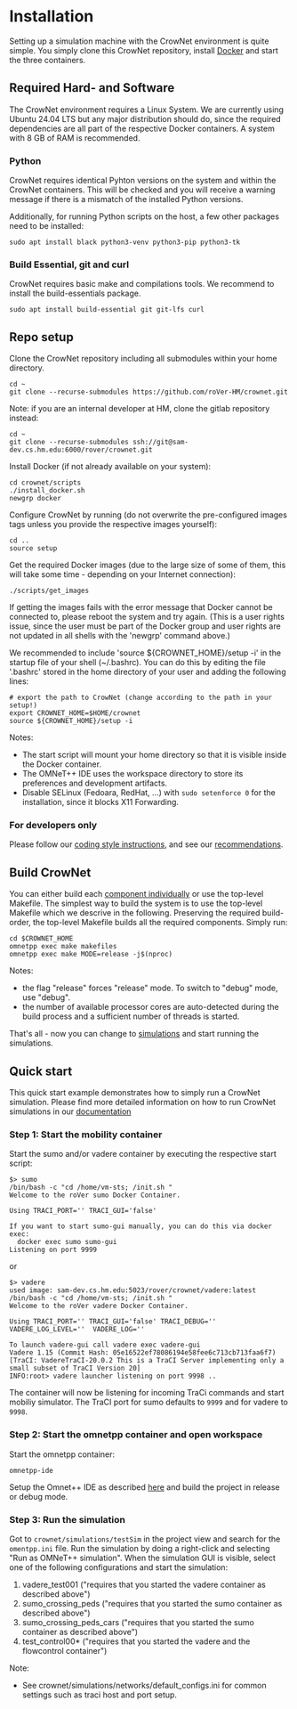 # Installation

Setting up a simulation machine with the CrowNet environment is quite simple. You simply clone this CrowNet repository, install [Docker](https://www.docker.com/) and start the three containers.

## Required Hard- and Software

The CrowNet environment requires a Linux System. We are currently using Ubuntu 24.04 LTS but any major distribution should do, since the required dependencies are all part of the respective Docker containers. A system with 8 GB of RAM is recommended.

### Python

CrowNet requires identical Pyhton versions on the system and within the CrowNet containers. This will be checked and you will receive a warning
message if there is a mismatch of the installed Python versions.

Additionally, for running Python scripts on the host, a few other packages need to be installed:

```
sudo apt install black python3-venv python3-pip python3-tk
```

### Build Essential, git and curl

CrowNet requires basic make and compilations tools. We recommend to install the build-essentials package.

```
sudo apt install build-essential git git-lfs curl
```

## Repo setup

Clone the CrowNet repository including all submodules within your home directory. 
```
cd ~
git clone --recurse-submodules https://github.com/roVer-HM/crownet.git
```
Note: if you are an internal developer at HM, clone the gitlab repository instead: 
```
cd ~
git clone --recurse-submodules ssh://git@sam-dev.cs.hm.edu:6000/rover/crownet.git
```

Install Docker (if not already available on your system):
```
cd crownet/scripts
./install_docker.sh
newgrp docker
```

Configure CrowNet by running (do not overwrite the pre-configured images tags unless you provide the respective images yourself):
```
cd ..
source setup
```
Get the required Docker images (due to the large size of some of them, this will take some time - depending on your Internet connection):
```
./scripts/get_images
```
If getting the images fails with the error message that Docker cannot be connected to, please reboot the system and try again. (This is a user rights issue,
since the user must be part of the Docker group and user rights are not 
updated in all shells with the 'newgrp' command above.)


We recommended to include 'source ${CROWNET_HOME}/setup -i' in the startup file of your shell (~/.bashrc). You can do this by editing the file '.bashrc' stored in the home directory of your user and adding the following lines:
```
# export the path to CrowNet (change according to the path in your setup!)
export CROWNET_HOME=$HOME/crownet
source ${CROWNET_HOME}/setup -i
```

Notes:
* The start script will mount your home directory so that it is visible inside the Docker container. 
* The OMNeT++ IDE uses the workspace directory to store its preferences and development artifacts.
* Disable SELinux (Fedoara, RedHat, ...) with `sudo setenforce 0` for the installation, since it blocks X11 Forwarding. 

### For developers only
Please follow our [coding style instructions](./CodingStyle.md), and see our [recommendations](./Recommendations.md).

## Build CrowNet 

You can either build each [component individually](BuildOfIndividualSubModules.md) or use the top-level Makefile.
The simplest way to build the system is to use the top-level Makefile which we descrive in the following.
Preserving the required build-order, the top-level Makefile builds all the required components.
Simply run:

```
cd $CROWNET_HOME
omnetpp exec make makefiles
omnetpp exec make MODE=release -j$(nproc)
```

Notes:
* the flag "release" forces "release" mode. To switch to "debug" mode, use "debug".
* the number of available processor cores are auto-detected during the build process and a sufficient number of threads is started.

That's all - now you can change to [simulations](../../crownet/simulations) and start running the simulations.

## Quick start

This quick start example demonstrates how to simply run a CrowNet simulation.
Please find more detailed information on how to run CrowNet simulations in our [documentation](../Running-a-Simulation/README.md)

### Step 1: Start the mobility container

Start the sumo and/or vadere container by executing the respective start script:
```
$> sumo
/bin/bash -c "cd /home/vm-sts; /init.sh "
Welcome to the roVer sumo Docker Container.

Using TRACI_PORT='' TRACI_GUI='false'

If you want to start sumo-gui manually, you can do this via docker exec:
  docker exec sumo sumo-gui
Listening on port 9999
```
or 
```
$> vadere
used image: sam-dev.cs.hm.edu:5023/rover/crownet/vadere:latest
/bin/bash -c "cd /home/vm-sts; /init.sh "
Welcome to the roVer vadere Docker Container.

Using TRACI_PORT='' TRACI_GUI='false' TRACI_DEBUG='' VADERE_LOG_LEVEL=''  VADERE_LOG=''

To launch vadere-gui call vadere exec vadere-gui
Vadere 1.15 (Commit Hash: 05e16522ef78086194e58fee6c713cb713faa6f7) [TraCI: VadereTraCI-20.0.2 This is a TraCI Server implementing only a small subset of TraCI Version 20]
INFO:root> vadere launcher listening on port 9998 ..
```

The container will now be listening for incoming TraCi commands and start mobiliy simulator. The 
TraCI port for sumo defaults to `9999` and for vadere to `9998`.

### Step 2: Start the omnetpp container and open workspace
Start the omnetpp container:
```
omnetpp-ide
```
Setup the Omnet++ IDE as described [here](../Running-a-Simulation/StartUp-GUI.md) and build the project in release or debug mode.

### Step 3: Run the simulation
Got to `crownet/simulations/testSim` in the project view and search for the `omentpp.ini` file.
Run the simulation by doing a right-click and selecting "Run as OMNeT++ simulation". When the simulation GUI is visible, 
select one of the following configurations and start the simulation:

1. vadere_test001 ("requires that you started the vadere container as described above")
2. sumo_crossing_peds ("requires that you started the sumo container as described above")
3. sumo_crossing_peds_cars ("requires that you started the sumo container as described above")
4. test_control00* ("requires that you started the vadere and the flowcontrol container")

Note: 
* See crownet/simulations/networks/default_configs.ini for common settings such as traci host and port setup.








